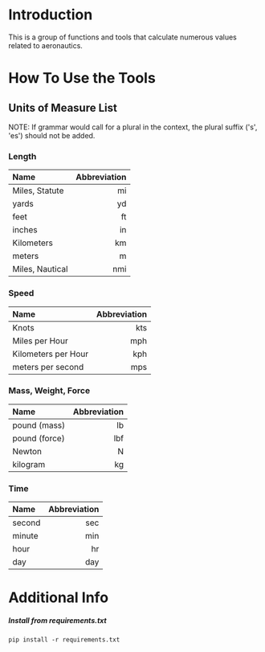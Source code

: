 # Introduction

This is a group of functions and tools that calculate numerous values related to aeronautics.

# How To Use the Tools

## Units of Measure List
NOTE: If grammar would call for a plural in the context, the plural suffix ('s', 'es') should not be added. 

### Length
|Name            |Abbreviation|
|:---------------|-----------:|
|Miles, Statute|mi|
|yards|yd|
|feet|ft|
|inches|in|
|Kilometers|km|
|meters|m|
|Miles, Nautical|nmi|

### Speed
|Name            |Abbreviation|
|:---------------|-----------:|
|Knots|kts|
|Miles per Hour|mph|
|Kilometers per Hour|kph|
|meters per second|mps|

### Mass, Weight, Force
|Name            |Abbreviation|
|:---------------|-----------:|
|pound (mass)|lb|
|pound (force)|lbf|
|Newton|N|
|kilogram|kg|


### Time
|Name            |Abbreviation|
|:---------------|-----------:|
|second|sec|
|minute|min|
|hour|hr|
|day|day|

# Additional Info

##### Install from requirements.txt
```
pip install -r requirements.txt
```

